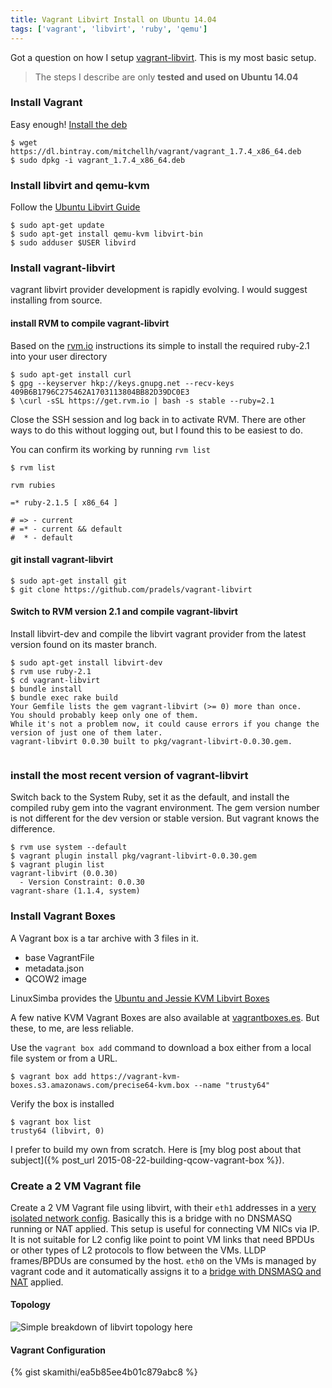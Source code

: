 ```yaml
---
title: Vagrant Libvirt Install on Ubuntu 14.04
tags: ['vagrant', 'libvirt', 'ruby', 'qemu']
---
```


Got a question on how I setup [vagrant-libvirt](https://github.com/pradels/vagrant-libvirt). This is my most basic setup.

> The steps I describe are only **tested and used on Ubuntu 14.04**

### Install Vagrant

Easy enough!  [Install the deb](http://www.vagrantup.com/downloads.html)

```
$ wget https://dl.bintray.com/mitchellh/vagrant/vagrant_1.7.4_x86_64.deb
$ sudo dpkg -i vagrant_1.7.4_x86_64.deb
```
### Install libvirt and qemu-kvm

Follow the [Ubuntu Libvirt Guide](https://help.ubuntu.com/lts/serverguide/libvirt.html)

```
$ sudo apt-get update
$ sudo apt-get install qemu-kvm libvirt-bin
$ sudo adduser $USER libvird
```

### Install vagrant-libvirt

vagrant libvirt provider development is rapidly evolving. I would suggest installing from source.

#### install RVM to compile vagrant-libvirt
Based on the [rvm.io](http://rvm.io) instructions its simple to install the required ruby-2.1 into your user directory

```
$ sudo apt-get install curl
$ gpg --keyserver hkp://keys.gnupg.net --recv-keys 409B6B1796C275462A1703113804BB82D39DC0E3
$ \curl -sSL https://get.rvm.io | bash -s stable --ruby=2.1
```

Close the SSH session and log back in to activate RVM. There are other ways to do this without logging out, but I found this to be easiest to do.

You can confirm its working by running ``rvm list``

```
$ rvm list

rvm rubies

=* ruby-2.1.5 [ x86_64 ]

# => - current
# =* - current && default
#  * - default

```

#### git install vagrant-libvirt

```
$ sudo apt-get install git
$ git clone https://github.com/pradels/vagrant-libvirt
```

#### Switch to RVM version 2.1 and compile vagrant-libvirt

Install libvirt-dev and compile the libvirt vagrant provider from the latest version found on its master branch.

```
$ sudo apt-get install libvirt-dev
$ rvm use ruby-2.1
$ cd vagrant-libvirt
$ bundle install
$ bundle exec rake build
Your Gemfile lists the gem vagrant-libvirt (>= 0) more than once.
You should probably keep only one of them.
While it's not a problem now, it could cause errors if you change the version of just one of them later.
vagrant-libvirt 0.0.30 built to pkg/vagrant-libvirt-0.0.30.gem.


```

### install the most recent version of vagrant-libvirt
Switch back to the System Ruby, set it as the default, and install the compiled
ruby gem into the vagrant environment. The gem version number is not different for the dev version or stable version. But vagrant knows the difference.

```
$ rvm use system --default
$ vagrant plugin install pkg/vagrant-libvirt-0.0.30.gem
$ vagrant plugin list
vagrant-libvirt (0.0.30)
  - Version Constraint: 0.0.30
vagrant-share (1.1.4, system)

```

### Install Vagrant Boxes

A Vagrant box is a tar archive with 3 files in it.

* base VagrantFile
* metadata.json
* QCOW2 image


LinuxSimba provides the [Ubuntu and Jessie KVM Libvirt
Boxes](http://linuxsimba.com/vagrant.html)

A few native KVM Vagrant Boxes are also available at
[vagrantboxes.es](http://vagrantboxes.es). But these, to me, are less reliable.

Use the `vagrant box add` command to download a box either from a local file
system or from a URL.

```
$ vagrant box add https://vagrant-kvm-boxes.s3.amazonaws.com/precise64-kvm.box --name "trusty64"
```

Verify the box is installed

```
$ vagrant box list
trusty64 (libvirt, 0)
```

I prefer to build my own from scratch. Here is [my blog post about that subject]({% post_url 2015-08-22-building-qcow-vagrant-box %}).



### Create a 2 VM Vagrant file

Create a 2 VM Vagrant file using libvirt, with their `eth1` addresses in a
[very isolated network
config](http://wiki.libvirt.org/page/VirtualNetworking#Isolated_mode). Basically
this is a bridge with no DNSMASQ running or NAT applied. This setup is useful
for connecting VM NICs via IP. It is not suitable for L2 config like point to
point VM links that need BPDUs or other types of L2 protocols to flow between
the VMs.   LLDP frames/BPDUs are consumed by the host.
``eth0`` on the VMs is managed by vagrant code and it automatically assigns it
to a [bridge with DNSMASQ and
NAT](http://wiki.libvirt.org/page/VirtualNetworking#NAT_mode) applied.

#### Topology
![Simple breakdown of libvirt topology
here](https://lh3.googleusercontent.com/LzAXNckJ9tvjMVb1MFnABPZ-B1RfQ8U0xhgdUMY05vU=s0
"vagrant-libvirt-topology.png")

#### Vagrant Configuration

{% gist skamithi/ea5b85ee4b01c879abc8 %}
